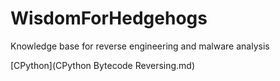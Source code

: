 # WisdomForHedgehogs

Knowledge base for reverse engineering and malware analysis

[CPython](CPython Bytecode Reversing.md)